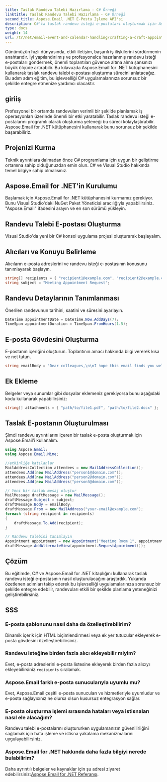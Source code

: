 ```yaml
---
title: Taslak Randevu Talebi Hazırlama - C# Örneği
linktitle: Taslak Randevu Talebi Hazırlama - C# Örneği
second_title: Aspose.Email .NET E-Posta İşleme API'si
description: C#'ta taslak randevu isteği e-postaları oluşturmak için Aspose.Email for .NET'i nasıl kullanacağınızı öğrenin. İş iletişimini ve verimliliği artırın.
type: docs
weight: 14
url: /tr/net/email-event-and-calendar-handling/crafting-a-draft-appointment-request-csharp-example/
---
```


Günümüzün hızlı dünyasında, etkili iletişim, başarılı iş ilişkilerini sürdürmenin anahtarıdır. İyi yapılandırılmış ve profesyonelce hazırlanmış randevu isteği e-postaları göndermek, önemli toplantıları güvence altına alma şansınızı büyük ölçüde artırabilir. Bu kılavuzda Aspose.Email for .NET kütüphanesini kullanarak taslak randevu talebi e-postası oluşturma sürecini anlatacağız. Bu adım adım eğitim, bu işlevselliği C# uygulamalarınıza sorunsuz bir şekilde entegre etmenize yardımcı olacaktır.

## giriiş

Profesyonel bir ortamda randevuları verimli bir şekilde planlamak iş operasyonları üzerinde önemli bir etki yaratabilir. Taslak randevu isteği e-postalarını programlı olarak oluşturma yeteneği bu süreci kolaylaştırabilir. Aspose.Email for .NET kütüphanesini kullanarak bunu sorunsuz bir şekilde başarabiliriz.

## Projenizi Kurma

Teknik ayrıntılara dalmadan önce C# programlama için uygun bir geliştirme ortamına sahip olduğunuzdan emin olun. C# ve Visual Studio hakkında temel bilgiye sahip olmalısınız.

##  Aspose.Email for .NET'in Kurulumu

Başlamak için Aspose.Email for .NET kütüphanesini kurmamız gerekiyor. Bunu Visual Studio'daki NuGet Paket Yöneticisi aracılığıyla yapabilirsiniz. "Aspose.Email" ifadesini arayın ve en son sürümü yükleyin.

##  Randevu Talebi E-postası Oluşturma

Visual Studio'da yeni bir C# konsol uygulama projesi oluşturarak başlayalım.

##  Alıcıları ve Konuyu Belirleme

Alıcıların e-posta adreslerini ve randevu isteği e-postasının konusunu tanımlayarak başlayın.

```csharp
string[] recipients = { "recipient1@example.com", "recipient2@example.com" };
string subject = "Meeting Appointment Request";
```

##  Randevu Detaylarının Tanımlanması

Önerilen randevunun tarihini, saatini ve süresini ayarlayın.

```csharp
DateTime appointmentDate = DateTime.Now.AddDays(7);
TimeSpan appointmentDuration = TimeSpan.FromHours(1.5);
```

##  E-posta Gövdesini Oluşturma

E-postanın içeriğini oluşturun. Toplantının amacı hakkında bilgi vererek kısa ve net tutun.

```csharp
string emailBody = "Dear colleagues,\n\nI hope this email finds you well. I would like to request a meeting to discuss...";
```

##  Ek Ekleme

Belgeler veya sunumlar gibi dosyalar eklemeniz gerekiyorsa bunu aşağıdaki kodu kullanarak yapabilirsiniz:

```csharp
string[] attachments = { "path/to/file1.pdf", "path/to/file2.docx" };
```

##  Taslak E-postanın Oluşturulması

Şimdi randevu ayrıntılarını içeren bir taslak e-posta oluşturmak için Aspose.Email'i kullanalım.

```csharp
using Aspose.Email;
using Aspose.Email.Mime;

//etkinliğe katılanlar
MailAddressCollection attendees = new MailAddressCollection();
attendees.Add(new MailAddress("person1@domain.com"));
attendees.Add(new MailAddress("person2@domain.com"));
attendees.Add(new MailAddress("person3@domain.com"));

// Yeni bir taslak mesaj oluştur
MailMessage draftMessage = new MailMessage();
draftMessage.Subject = subject;
draftMessage.Body = emailBody;
draftMessage.From = new MailAddress("your-email@example.com");
foreach (string recipient in recipients)
{
    draftMessage.To.Add(recipient);
}

// Randevu talebini tanımlayın
Appointment appointment = new Appointment("Meeting Room 1", appointmentDate, appointmentDate + appointmentDuration, new MailAddress("your-email@example.com"), attendees);
draftMessage.AddAlternateView(appointment.RequestApointment());
```

## Çözüm

Bu eğitimde, C# ve Aspose.Email for .NET kitaplığını kullanarak taslak randevu isteği e-postasının nasıl oluşturulacağını araştırdık. Yukarıda özetlenen adımları takip ederek bu işlevselliği uygulamalarınıza sorunsuz bir şekilde entegre edebilir, randevuları etkili bir şekilde planlama yeteneğinizi geliştirebilirsiniz.

## SSS

### E-posta şablonunu nasıl daha da özelleştirebilirim?

Dinamik içerik için HTML biçimlendirmesi veya ek yer tutucular ekleyerek e-posta gövdesini özelleştirebilirsiniz.

### Randevu isteğine birden fazla alıcı ekleyebilir miyim?

 Evet, e-posta adreslerini e-posta listesine ekleyerek birden fazla alıcıyı ekleyebilirsiniz.`recipients` sıralamak.

### Aspose.Email farklı e-posta sunucularıyla uyumlu mu?

Evet, Aspose.Email çeşitli e-posta sunucuları ve hizmetleriyle uyumludur ve e-posta sağlayıcınız ne olursa olsun kusursuz entegrasyon sağlar.

### E-posta oluşturma işlemi sırasında hataları veya istisnaları nasıl ele alacağım?

Randevu talebi e-postalarını oluştururken uygulamanızın güvenilirliğini sağlamak için hata işleme ve istisna yakalama mekanizmalarını uygulayabilirsiniz.

### Aspose.Email for .NET hakkında daha fazla bilgiyi nerede bulabilirim?

 Daha ayrıntılı belgeler ve kaynaklar için şu adresi ziyaret edebilirsiniz:[Aspose.Email for .NET Referansı](https://reference.aspose.com/email/net/).